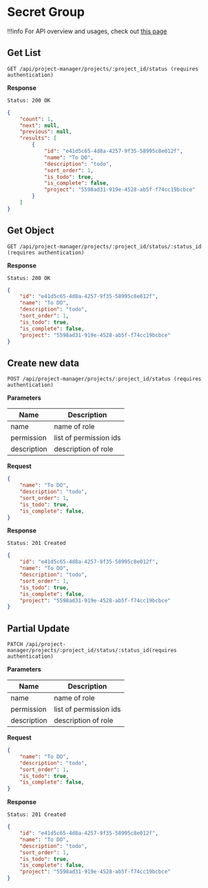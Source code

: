 # Secret Group

!!!info
    For API overview and usages, check out [this page](0-overview.md)

## Get List

```
GET /api/project-manager/projects/:project_id/status (requires authentication)
```

**Response**
```
Status: 200 OK
```
```json
{
    "count": 1,
    "next": null,
    "previous": null,
    "results": [
        {
            "id": "e41d5c65-4d8a-4257-9f35-58995c8e012f",
            "name": "To DO",
            "description": "todo",
            "sort_order": 1,
            "is_todo": true,
            "is_complete": false,
            "project": "5598ad31-919e-4528-ab5f-f74cc19bcbce"
        }
    ]
}
```

## Get Object

```
GET /api/project-manager/projects/:project_id/status/:status_id (requires authentication)
```

**Response**
```
Status: 200 OK
```
```json
{
    "id": "e41d5c65-4d8a-4257-9f35-58995c8e012f",
    "name": "To DO",
    "description": "todo",
    "sort_order": 1,
    "is_todo": true,
    "is_complete": false,
    "project": "5598ad31-919e-4528-ab5f-f74cc19bcbce"
}
```


## Create new data

```
POST /api/project-manager/projects/:project_id/status (requires authentication)
```

**Parameters**

Name     | Description
---------|-------------------------------------
name | name of role
permission | list of permission ids
description | description of role

**Request**
```json
{
    "name": "To DO",
    "description": "todo",
    "sort_order": 1,
    "is_todo": true,
    "is_complete": false,
}
```

**Response**
```
Status: 201 Created
```
```json
{
    "id": "e41d5c65-4d8a-4257-9f35-58995c8e012f",
    "name": "To DO",
    "description": "todo",
    "sort_order": 1,
    "is_todo": true,
    "is_complete": false,
    "project": "5598ad31-919e-4528-ab5f-f74cc19bcbce"
}
```


## Partial Update

```
PATCH /api/project-manager/projects/:project_id/status/:status_id(requires authentication)
```

**Parameters**

Name     | Description
---------|-------------------------------------
name | name of role
permission | list of permission ids
description | description of role

**Request**
```json
{
    "name": "To DO",
    "description": "todo",
    "sort_order": 1,
    "is_todo": true,
    "is_complete": false,
}
```

**Response**
```
Status: 201 Created
```
```json
{
    "id": "e41d5c65-4d8a-4257-9f35-58995c8e012f",
    "name": "To DO",
    "description": "todo",
    "sort_order": 1,
    "is_todo": true,
    "is_complete": false,
    "project": "5598ad31-919e-4528-ab5f-f74cc19bcbce"
}
```
